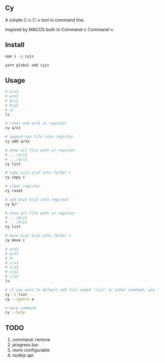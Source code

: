 ## Cy

A simple C-c C-v tool in command line.

Inspired by MACOS built-in Command-c Command-v.

## Install
``` bash
npm i -g cyjs

yarn global add cyjs
```

## Usage

``` bash
# a/x1
# a/x2
# b/y1
# b/y2
# c/
ls

# clear and a/x1 in register
cy a/x1

# append new file into register
cy add a/x2

# show all file path in register
# .../a/x1
# .../a/x2
cy list

# copy a/x1 a/x2 into folder c
cy copy c

# clear register
cy reset

# add b/y1 b/y2 into register
cy b/*

# show all file path in register
# .../b/y1
# .../b/y2
cy list

# move b/y1 b/y2 into folder c
cy move c

# a/x1
# a/x2
# b/
# c/x1
# c/x2
# c/y1
# c/y2
ls

# if you want to default add file named "list" or other command, use `--ignore` or `-i` flag
cy -i list
cy --ignore a

# more command
cy --help
```

## TODO

1. command: remove
2. progress bar
3. more configurable
4. nodejs api
